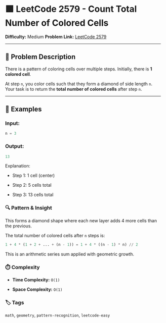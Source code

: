 # 🟩 LeetCode 2579 - Count Total Number of Colored Cells

**Difficulty:** Medium 
**Problem Link:** [LeetCode 2579](https://leetcode.com/problems/count-total-number-of-colored-cells)

---

## 📘 Problem Description

There is a pattern of coloring cells over multiple steps. Initially, there is **1 colored cell**.

At step `n`, you color cells such that they form a diamond of side length `n`. Your task is to return the **total number of colored cells** after step `n`.

---

## 🧪 Examples

### Input:
```python
n = 3
```

### Output:
```python
13
```

Explanation:

- Step 1: 1 cell (center)

- Step 2: 5 cells total

- Step 3: 13 cells total

### 🔍 Pattern & Insight

This forms a diamond shape where each new layer adds 4 more cells than the previous.

The total number of colored cells after `n` steps is:

```python
1 + 4 * (1 + 2 + ... + (n - 1)) = 1 + 4 * ((n - 1) * n) // 2
```

This is an arithmetic series sum applied with geometric growth.

### ⏱️ Complexity

- **Time Complexity:** `O(1)`

- **Space Complexity:** `O(1)`

### 🏷️ Tags

`math`, `geometry`, `pattern-recognition`, `leetcode-easy`